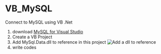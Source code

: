 # VB_MySQL
Connect to MySQL using VB .Net

1. download [MySQL for Visual Studio](https://dev.mysql.com/downloads/windows/visualstudio/)
2. Create a VB Project
3. Add MySql.Data.dll to reference in this project
![Add a dll to reference](https://imgur.com/a/bmIk7wr)
4. write codes
